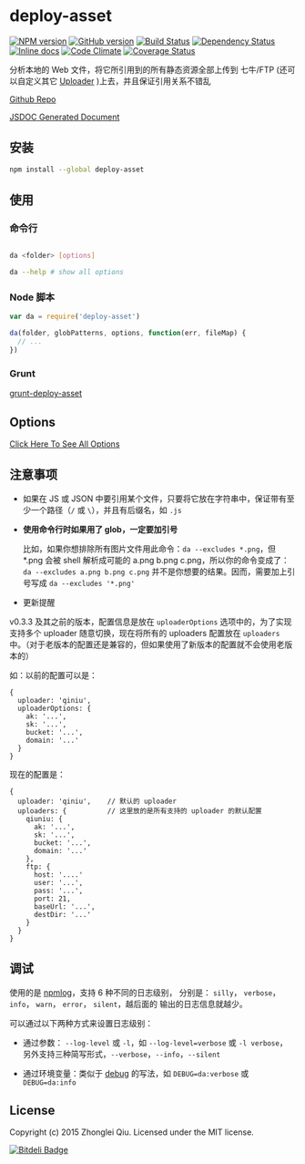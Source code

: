# deploy-asset
[![NPM version](https://badge.fury.io/js/deploy-asset.svg)](https://npmjs.org/package/deploy-asset)
[![GitHub version][git-tag-image]][project-url]
[![Build Status][travis-image]][travis-url]
[![Dependency Status][daviddm-url]][daviddm-image]
[![Inline docs][doc-image]][doc-url]
[![Code Climate][climate-image]][climate-url]
[![Coverage Status][coveralls-image]][coveralls-url]


分析本地的 Web 文件，将它所引用到的所有静态资源全部上传到 七牛/FTP (还可以自定义其它 [Uploader](./examples/custom-uploader.js) )上去，并且保证引用关系不错乱

[Github Repo][project-url]

[JSDOC Generated Document](http://qiu8310.github.io/deploy-asset)


## 安装

```bash
npm install --global deploy-asset
```

## 使用

### 命令行

```bash

da <folder> [options]

da --help # show all options

```

### Node 脚本

```javascript
var da = require('deploy-asset')

da(folder, globPatterns, options, function(err, fileMap) {
  // ...
})
```

### Grunt

[grunt-deploy-asset](https://github.com/qiu8310/grunt-deploy-asset)

## Options

[Click Here To See All Options](https://qiu8310.github.io/deploy-asset/global.html#da)

## 注意事项

* 如果在 JS 或 JSON 中要引用某个文件，只要将它放在字符串中，保证带有至少一个路径（`/` 或 `\`），并且有后缀名，如 `.js`

* __使用命令行时如果用了 glob，一定要加引号__ 

  比如，如果你想排除所有图片文件用此命令：`da --excludes *.png`，但 *.png 会被 shell 解析成可能的 a.png b.png c.png，所以你的命令变成了：
  `da --excludes a.png b.png c.png` 并不是你想要的结果。因而，需要加上引号写成 `da --excludes '*.png'`

* 更新提醒
 
v0.3.3 及其之前的版本，配置信息是放在 `uploaderOptions` 选项中的，为了实现支持多个 uploader 随意切换，现在将所有的 uploaders 配置放在 `uploaders` 中。（对于老版本的配置还是兼容的，但如果使用了新版本的配置就不会使用老版本的）

如：以前的配置可以是：

```
{
  uploader: 'qiniu',
  uploaderOptions: {
    ak: '...',
    sk: '...',
    bucket: '...',
    domain: '...'
  }
}
```

现在的配置是：

```
{
  uploader: 'qiniu',    // 默认的 uploader
  uploaders: {          // 这里放的是所有支持的 uploader 的默认配置
    qiuniu: {
      ak: '...',
      sk: '...',
      bucket: '...',
      domain: '...'
    },
    ftp: {
      host: '....'
      user: '...',
      pass: '...',
      port: 21,
      baseUrl: '...',
      destDir: '...'
    }
  }
}
```



## 调试

使用的是 [npmlog](https://github.com/isaacs/npmlog)，支持 6 种不同的日志级别，
分别是： `silly`， `verbose`， `info`， `warn`， `error`， `silent`，越后面的
输出的日志信息就越少。

可以通过以下两种方式来设置日志级别：

* 通过参数： `--log-level` 或 `-l`，如 `--log-level=verbose` 或 `-l verbose`，
  另外支持三种简写形式，`--verbose`，`--info`，`--silent`

* 通过环境变量：类似于 [debug](https://github.com/visionmedia/debug) 的写法，如
  `DEBUG=da:verbose` 或 `DEBUG=da:info`



## License

Copyright (c) 2015 Zhonglei Qiu. Licensed under the MIT license.



[doc-url]: http://inch-ci.org/github/qiu8310/deploy-asset
[doc-image]: http://inch-ci.org/github/qiu8310/deploy-asset.svg?branch=master
[project-url]: https://github.com/qiu8310/deploy-asset
[git-tag-image]: http://img.shields.io/github/tag/qiu8310/deploy-asset.svg
[climate-url]: https://codeclimate.com/github/qiu8310/deploy-asset
[climate-image]: https://codeclimate.com/github/qiu8310/deploy-asset/badges/gpa.svg
[travis-url]: https://travis-ci.org/qiu8310/deploy-asset
[travis-image]: https://travis-ci.org/qiu8310/deploy-asset.svg?branch=master
[daviddm-url]: https://david-dm.org/qiu8310/deploy-asset.svg?theme=shields.io
[daviddm-image]: https://david-dm.org/qiu8310/deploy-asset
[coveralls-url]: https://coveralls.io/r/qiu8310/deploy-asset
[coveralls-image]: https://coveralls.io/repos/qiu8310/deploy-asset/badge.png



[![Bitdeli Badge](https://d2weczhvl823v0.cloudfront.net/qiu8310/deploy-asset/trend.png)](https://bitdeli.com/free "Bitdeli Badge")

